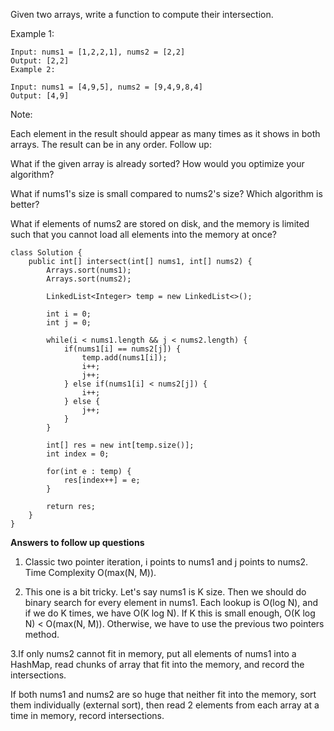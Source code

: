 Given two arrays, write a function to compute their intersection.

Example 1:

```
Input: nums1 = [1,2,2,1], nums2 = [2,2]
Output: [2,2]
Example 2:

Input: nums1 = [4,9,5], nums2 = [9,4,9,8,4]
Output: [4,9]
```

Note:

Each element in the result should appear as many times as it shows in both arrays.
The result can be in any order.
Follow up:

What if the given array is already sorted? How would you optimize your algorithm?


What if nums1's size is small compared to nums2's size? Which algorithm is better?


What if elements of nums2 are stored on disk, and the memory is limited such that you cannot load all elements into the memory at once?

```
class Solution {
    public int[] intersect(int[] nums1, int[] nums2) {
        Arrays.sort(nums1);
        Arrays.sort(nums2);
        
        LinkedList<Integer> temp = new LinkedList<>();
        
        int i = 0;
        int j = 0;
        
        while(i < nums1.length && j < nums2.length) {
            if(nums1[i] == nums2[j]) {
                temp.add(nums1[i]);
                i++;
                j++;
            } else if(nums1[i] < nums2[j]) {
                i++;
            } else {
                j++;
            }
        }
        
        int[] res = new int[temp.size()];
        int index = 0;
        
        for(int e : temp) {
            res[index++] = e;
        }
        
        return res;
    }
}
```

**Answers to follow up questions**
1. Classic two pointer iteration, i points to nums1 and j points to nums2. Time Complexity O(max(N, M)).

2. This one is a bit tricky. Let's say nums1 is K size. Then we should do binary search for every element in nums1. Each lookup is O(log N), and if we do K times, we have O(K log N).
If K this is small enough, O(K log N) < O(max(N, M)). Otherwise, we have to use the previous two pointers method.

3.If only nums2 cannot fit in memory, put all elements of nums1 into a HashMap, read chunks of array that fit into the memory, and record the intersections.

If both nums1 and nums2 are so huge that neither fit into the memory, sort them individually (external sort), then read 2 elements from each array at a time in memory, record intersections.
